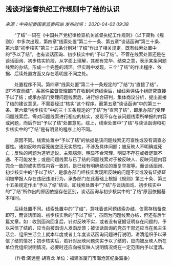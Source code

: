 ## 浅谈对监督执纪工作规则中了结的认识

### 

_来源：中央纪委国家监委网站_ _发布时间： 2020-04-02 09:38_

　　“了结”一词在《中国共产党纪律检查机关监督执纪工作规则》（以下简称《规则》）中多次出现，第四章“线索处置”第二十一条、第五章“谈话函询”第三十条、第六章“初步核实”第三十五条分别对“了结”作出了相关规定，既有线索处置中的“予以了结”，也有谈话函询、初步核实中的“予以了结”。不管在线索处置还是在谈话函询、初步核实阶段，从字面上理解，其都有完毕、结束之意，表示某条问题线索的办结，形成一个完整的闭环。但实践中发现，三个“了结”的作出程序、依据、后续处置方面又存在着明显不同之处。

　　处置程序不同。第四章“线索处置”第二十一条规定的“了结”为“直接了结”，即“不查而结”，系案件监督管理部门在收到问题线索后，经线索评估小组研究直接予以了结；或承办部门受理问题线索后，进行综合研判，集体商议分析，提出直接了结的建议意见，不需要经过“核实”这个程序。而第五章“谈话函询”中的第三十条、第六章“初步核实”中的三十五条规定的“了结”为“查否了结”，即承办部门受理问题线索后，需对问题线索进行相应的核实，发现不存在该问题线索所举报的内容或问题，而后作出“予以了结”处置意见。综上，线索处置中“了结”与谈话函询和初步核实中的“了结”是有明显的程序上的不同。

　　原因不同。线索处置中“予以了结”的依据是该问题线索无可查性或没有调查必要性。诸如反映内容笼统空泛无实质性，不涉及具体问题；被反映人不明确或死亡；反映的问题为道听途说、主观臆测，明显不合常理、明显不存在或者逻辑不通、不可能发生；或是问题线索与已了结的问题线索对于被反映人、反映问题内容完全一致的或实质性内容一致的，是已经有明确结论的重复举报等。而谈话函询、初步核实中的“予以了结”，是承办部门经核实发现所反映的问题不实或没有证据证明被举报人存在违纪违法行为，承办部门在此基础上根据《规则》第三十条、第三十五条规定作出“予以了结”结论。即线索处置中“了结”与谈话函询、初步核实中的“了结”所作出的原因依据存在区别，谈话函询与初步核实中的“了结”原因依据基本相同。

　　后续处置不同。线索处置中的“了结”，意味着该问题线索办结，仅需存档备查即可，而谈话函询、初步核实后的“予以了结”，虽同为问题线索办结，但还有后半篇文章。如：收到函询回复后，针对反映不实，或者没有证据证明存在问题的，予以采信了结的，应当向被函询人发函反馈；被谈话函询的党员干部还应当在民主生活会、组织生活会上就本年度或者上年度谈话函询问题进行说明，讲清组织予以采信了结的情况；初步核实后，若针对反映问题失实予以了结的，应向被反映人所在单位党组织说明情况，必要时还应向被反映人说明情况或在一定范围内予以澄清。

　　（作者:龚远星 胡育龙 单位：福建省厦门市海沧区纪委监委）